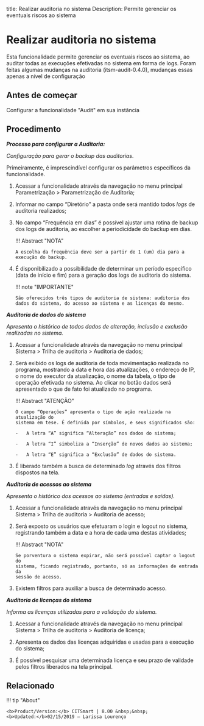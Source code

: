 title:  Realizar auditoria no sistema
Description: Permite gerenciar os eventuais riscos ao sistema
# Realizar auditoria no sistema

Esta funcionalidade permite gerenciar os eventuais riscos ao sistema, ao auditar todas as execuções efetivadas no sistema em forma de logs.
Foram feitas algumas mudanças na auditoria (itsm-audit-0.4.0), mudanças essas apenas a nível de configuração

Antes de começar 
-----------------

Configurar a funcionalidade "Audit" em sua instância
   
Procedimento
------------

***Processo para configurar a Auditoria:***

*Configuração para gerar o backup das auditorias*.

Primeiramente, é imprescindível configurar os parâmetros específicos da
funcionalidade.

1.  Acessar a funcionalidade através da navegação no menu principal
    Parametrização \> Parametrização de Auditoria;

2.  Informar no campo “Diretório” a pasta onde será mantido todos *logs* de
    auditoria realizados;

3.  No campo “Frequência em dias” é possível ajustar uma rotina de backup dos
    logs de auditoria, ao escolher a periodicidade do backup em dias.

    !!! Abstract "NOTA"

        A escolha da frequência deve ser a partir de 1 (um) dia para a execução do backup.  

4.  É disponibilizado a possibilidade de determinar um período específico (data
    de início e fim) para a geração dos logs de auditoria do sistema.

    !!! note "IMPORTANTE"

        São oferecidos três tipos de auditoria de sistema: auditoria dos dados do sistema, do acesso ao sistema e as licenças do mesmo.

***Auditoria de dados do sistema***

*Apresenta o histórico de todos dados de alteração, inclusão e exclusão
realizadas no sistema.*

1.  Acessar a funcionalidade através da navegação no menu principal Sistema \>
    Trilha de auditoria \> Auditoria de dados;

2.  Será exibido os logs de auditoria de toda movimentação realizada no
    programa, mostrando a data e hora das atualizações, o endereço de IP, o nome
    do executor da atualização, o nome da tabela, o tipo de operação efetivada
    no sistema. Ao clicar no botão dados será apresentado o que de fato foi
    atualizado no programa.

    !!! Abstract "ATENÇÃO"

        O campo “Operações” apresenta o tipo de ação realizada na atualização do
        sistema em tese. É definida por símbolos, e seus significados são:

        -   A letra “A” significa “Alteração” nos dados do sistema;

        -   A letra “I” simboliza a “Inserção” de novos dados ao sistema;

        -   A letra “E” significa a “Exclusão” de dados do sistema.  

3.  É liberado também a busca de determinado *log* através dos filtros dispostos
    na tela.

***Auditoria de acessos ao sistema***

*Apresenta o histórico dos acessos ao sistema (entradas e saídas).*

1.  Acessar a funcionalidade através da navegação no menu principal Sistema \>
    Trilha de auditoria \> Auditoria de acesso;

2.  Será exposto os usuários que efetuaram o login e logout no sistema,
    registrando também a data e a hora de cada uma destas atividades;

    !!! Abstract "NOTA" 
    
        Se porventura o sistema expirar, não será possível captar o logout do
        sistema, ficando registrado, portanto, só as informações de entrada da
        sessão de acesso.  

3.  Existem filtros para auxiliar a busca de determinado acesso.

***Auditoria de licenças do sistema***

*Informa as licenças utilizadas para a validação do sistema.*

1.  Acessar a funcionalidade através da navegação no menu principal Sistema \>
    Trilha de auditoria \> Auditoria de licença;

2.  Apresenta os dados das licenças adquiridas e usadas para a execução do
    sistema;

3.  É possível pesquisar uma determinada licença e seu prazo de validade pelos
    filtros liberados na tela principal.
    
Relacionado
-------------
    
!!! tip "About"

    <b>Product/Version:</b> CITSmart | 8.00 &nbsp;&nbsp;
    <b>Updated:</b>02/15/2019 – Larissa Lourenço
